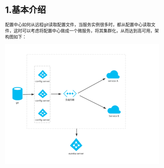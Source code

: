 # 1.基本介绍

配置中心如何从远程git读取配置文件，当服务实例很多时，都从配置中心读取文件，这时可以考虑将配置中心做成一个微服务，将其集群化，从而达到高可用，架构图如下：

![](/assets/微信截图_20190802115913.png)


